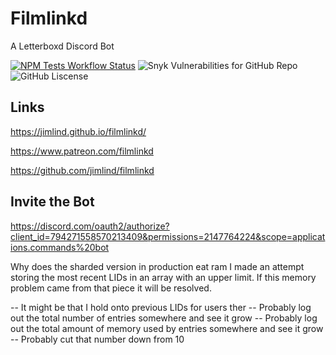 # Filmlinkd

A Letterboxd Discord Bot

[![NPM Tests Workflow Status](https://github.com/jimlind/filmlinkd/actions/workflows/run-npm-tests.yml/badge.svg)](https://github.com/jimlind/filmlinkd/actions/workflows/run-npm-tests.yml)
![Snyk Vulnerabilities for GitHub Repo](https://img.shields.io/snyk/vulnerabilities/github/jimlind/filmlinkd)
![GitHub Liscense](https://img.shields.io/github/license/jimlind/filmlinkd)

## Links

https://jimlind.github.io/filmlinkd/

https://www.patreon.com/filmlinkd

https://github.com/jimlind/filmlinkd

## Invite the Bot

https://discord.com/oauth2/authorize?client_id=794271558570213409&permissions=2147764224&scope=applications.commands%20bot

Why does the sharded version in production eat ram
I made an attempt storing the most recent LIDs in an array with an upper limit. If this memory problem came from that piece it will be resolved.

-- It might be that I hold onto previous LIDs for users ther
-- Probably log out the total number of entries somewhere and see it grow
-- Probably log out the total amount of memory used by entries somewhere and see it grow
-- Probably cut that number down from 10
